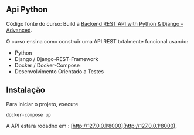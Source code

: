 ## Api Python

Código fonte do curso: Build a [Backend REST API with Python & Django - Advanced](http://londonapp.dev/django-python-advanced).

O curso ensina como construir uma API REST totalmente funcional usando:

 - Python
 - Django / Django-REST-Framework
 - Docker / Docker-Compose
 - Desenvolvimento Orientado a Testes

## Instalação

Para iniciar o projeto, execute

```
docker-compose up
```

A API estara rodadno em : [http://127.0.0.1:8000](http://127.0.0.1:8000).
